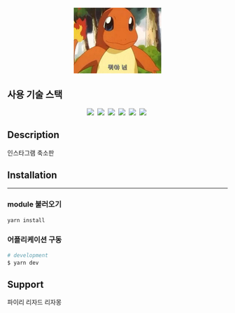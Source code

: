 <p align="center">
  <img src="./public/whatthef.jpg" width="200" alt="readme main logo" />
</p>

## 사용 기술 스택

<p align="center">
<img src="https://img.shields.io/badge/yarn-2c8ebb?style=flat-square&logo=yarn&logoColor=white"/>&nbsp;
<img src="https://img.shields.io/badge/typescript-3178c6?style=flat-square&logo=typescript&logoColor=white"/>&nbsp;
<img src="https://img.shields.io/badge/vite-646cff?style=flat-square&logo=vite&logoColor=white"/>&nbsp;
<img src="https://img.shields.io/badge/react-61dafb?style=flat-square&logo=react&logoColor=white"/>&nbsp;
<img src="https://img.shields.io/badge/tailwind css-06b6d4?style=flat-square&logo=tailwind css&logoColor=white"/>&nbsp;
<img src="https://img.shields.io/badge/sass-cc6699?style=flat-square&logo=sass&logoColor=white"/>&nbsp;
</p>

## Description

인스타그램 축소판

## Installation

---

### module 불러오기

```bash
yarn install
```

### 어플리케이션 구동

```bash
# development
$ yarn dev
```

## Support

파이리 리자드 리자몽
